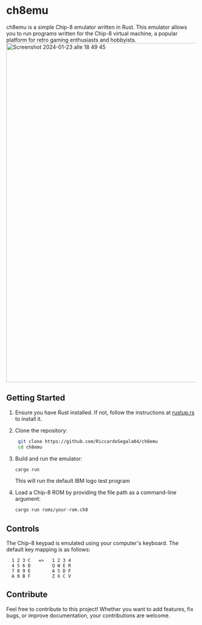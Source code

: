 # ch8emu
ch8emu is a simple Chip-8 emulator written in Rust. This emulator allows you to run programs written for the Chip-8 virtual machine, a popular platform for retro gaming enthusiasts and hobbyists.
<img width="904" alt="Screenshot 2024-01-23 alle 18 49 45" src="https://github.com/RiccardoSegala04/ch8emu/assets/72670063/17e321b0-e5fa-46ff-991c-d9cc71928a59">

## Getting Started
1. Ensure you have Rust installed. If not, follow the instructions at [rustup.rs](rustup.rs) to install it.

2. Clone the repository:
   ```bash
    git clone https://github.com/RiccardoSegala04/ch8emu
    cd ch8emu
   ```
   
3. Build and run the emulator:
   ```bash
   cargo run
   ```
   This will run the default IBM logo test program
   
4. Load a Chip-8 ROM by providing the file path as a command-line argument:
    ```bash
    cargo run roms/your-rom.ch8
    ```

## Controls
The Chip-8 keypad is emulated using your computer's keyboard. The default key mapping is as follows:

```
  1 2 3 C   =>   1 2 3 4
  4 5 6 D        Q W E R
  7 8 9 E        A S D F
  A 0 B F        Z X C V
```

## Contribute
Feel free to contribute to this project! Whether you want to add features, fix bugs, or improve documentation, your contributions are welcome.

